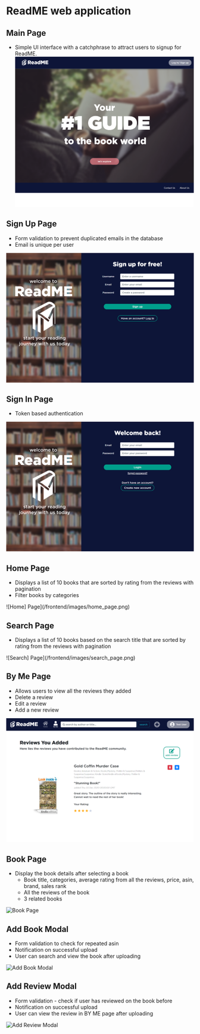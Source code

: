 # ReadME web application
    
## Main Page
* Simple UI interface with a catchphrase to attract users to signup for ReadME.
![Main Page](/frontend/images/start_page.png)  

## Sign Up Page
* Form validation to prevent duplicated emails in the database
* Email is unique per user

![Sign Up Page](/frontend/images/signup_page.png)  

## Sign In Page
* Token based authentication

![Sign In Page](/frontend/images/signin_page.png)

## Home Page
* Displays a list of 10 books that are sorted by rating from the reviews with pagination
* Filter books by categories

![Home] Page](/frontend/images/home_page.png)  

## Search Page
*  Displays a list of 10 books based on the search title that are sorted by rating from the reviews with pagination
  
![Search] Page](/frontend/images/search_page.png)  

## By Me Page
* Allows users to view all the reviews they added
* Delete a review
* Edit a review
* Add a new review

![By Me Page](/frontend/images/byme_page.png)  

## Book Page
* Display the book details after selecting a book
  * Book title, categories, average rating from all the reviews, price, asin, brand, sales rank
  * All the reviews of the book
  * 3 related books
  
![Book Page](/frontend/images/book.png)  

## Add Book Modal
* Form validation to check for repeated asin
* Notification on successful upload
* User can search and view the book after uploading

![Add Book Modal](/frontend/images/add_book_modal.png.png)  

## Add Review Modal
* Form validation - check if user has reviewed on the book before
* Notification on successful upload
* User can view the review in BY ME page after uploading
  
![Add Review Modal](/frontend/images/add_review_modal.png.png)  
